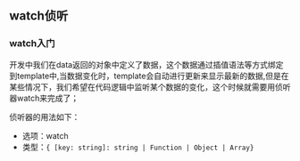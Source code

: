 ## watch侦听

### watch入门

开发中我们在data返回的对象中定义了数据，这个数据通过插值语法等方式绑定到template中,当数据变化时，template会自动进行更新来显示最新的数据,但是在某些情况下，我们希望在代码逻辑中监听某个数据的变化，这个时候就需要用侦听器watch来完成了；

侦听器的用法如下：
- 选项：watch
- 类型：`{ [key: string]: string | Function | Object | Array}`
